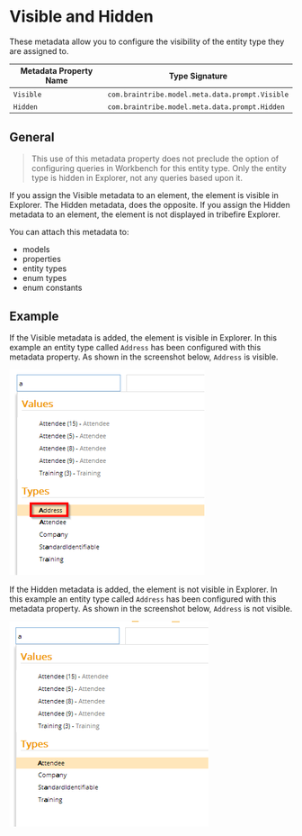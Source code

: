 # Visible and Hidden

These metadata allow you to configure the visibility of the entity type they are assigned to.

Metadata Property Name  | Type Signature  
------- | -----------
`Visible` | `com.braintribe.model.meta.data.prompt.Visible`
`Hidden` | `com.braintribe.model.meta.data.prompt.Hidden`

## General

>This use of this metadata property does not preclude the option of configuring queries in Workbench for this entity type. Only the entity type is hidden in Explorer, not any queries based upon it.

If you assign the Visible metadata to an element, the element is visible in Explorer. The Hidden metadata, does the opposite. If you assign the Hidden metadata to an element, the element is not displayed in tribefire Explorer.

You can attach this metadata to:

* models
* properties
* entity types
* enum types
* enum constants

## Example

If the Visible metadata is added, the element is visible in Explorer. In this example an entity type called `Address` has been configured with this metadata property. As shown in the screenshot below, `Address` is visible.

![](../../images/EntityVisibilityCheckedExample.png)

If the Hidden metadata is added, the element is not visible in Explorer. In this example an entity type called `Address` has been configured with this metadata property. As shown in the screenshot below, `Address` is not visible.

![](../../images/EntityVisibilityUncheckedExample.png)

